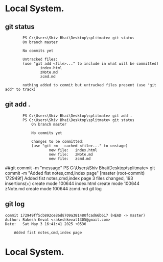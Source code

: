 # Local System.
## git status
            PS C:\Users\Shiv Bhai\Desktop\splitmate> git status
            On branch master

            No commits yet

            Untracked files:
            (use "git add <file>..." to include in what will be committed)
                    index.html
                    zNote.md
                    zcmd.md

            nothing added to commit but untracked files present (use "git add" to track)
## git add .
            PS C:\Users\Shiv Bhai\Desktop\splitmate> git add .
            PS C:\Users\Shiv Bhai\Desktop\splitmate> git status
                On branch master

                No commits yet

                Changes to be committed:
                (use "git rm --cached <file>..." to unstage)
                        new file:   index.html
                        new file:   zNote.md
                        new file:   zcmd.md

##git commit -m "message" 
        PS C:\Users\Shiv Bhai\Desktop\splitmate> git commit -m "Added fist notes,cmd,index page"
        [master (root-commit) 172949f] Added fist notes,cmd,index page
        3 files changed, 193 insertions(+)
        create mode 100644 index.html
        create mode 100644 zNote.md
        create mode 100644 zcmd.md
        git log
        
## git log
    commit 172949ff5cb892ce86d8709a381480fcad66b617 (HEAD -> master)
    Author: Rakesh Kevat <rakeshkevat1305@gmail.com>
    Date:   Sat May 3 16:41:41 2025 +0530

        Added fist notes,cmd,index page

# Local System. 



